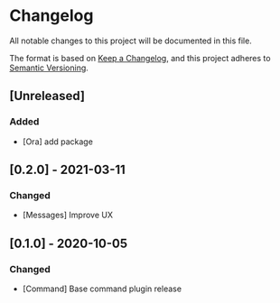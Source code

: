 # Changelog
All notable changes to this project will be documented in this file.

The format is based on [Keep a Changelog](https://keepachangelog.com/en/1.0.0/),
and this project adheres to [Semantic Versioning](https://semver.org/spec/v2.0.0.html).

## [Unreleased]
### Added

- [Ora] add package
## [0.2.0] - 2021-03-11
### Changed

- [Messages] Improve UX
## [0.1.0] - 2020-10-05
### Changed
- [Command] Base command plugin release
